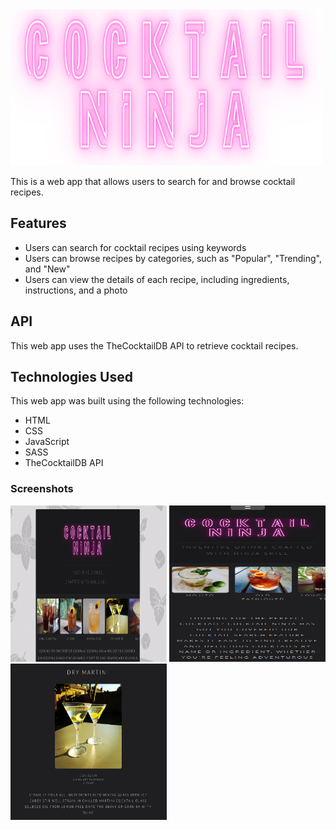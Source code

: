 
<img src="images/logo.png" alt="Logo" width="500" height="250">

This is a web app that allows users to search for and browse cocktail recipes.

## Features
- Users can search for cocktail recipes using keywords
- Users can browse recipes by categories, such as "Popular", "Trending", and "New"
- Users can view the details of each recipe, including ingredients, instructions, and a photo

## API
This web app uses the TheCocktailDB API to retrieve cocktail recipes. 

## Technologies Used

This web app was built using the following technologies:

- HTML
- CSS
- JavaScript
- SASS
- TheCocktailDB API

### Screenshots

<div class="image-container">
<img src="images/Screenshot_desktop.png" alt="Desktop" width="250" height="250">
<img src="images/Screenshot_mobile.png" alt="Mobile" width="250" height="250">
<img src="images/Screenshot_recipe.png" alt="Screenshot" width="250" height="250">
</div>
